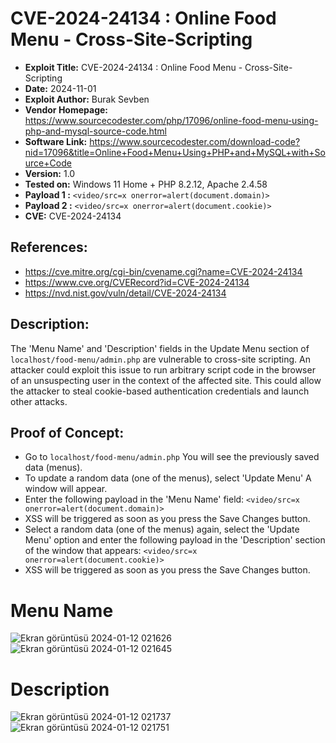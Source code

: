 # CVE-2024-24134 : Online Food Menu - Cross-Site-Scripting

+ **Exploit Title:** CVE-2024-24134 : Online Food Menu - Cross-Site-Scripting
+ **Date:** 2024-11-01
+ **Exploit Author:** Burak Sevben
+ **Vendor Homepage:** https://www.sourcecodester.com/php/17096/online-food-menu-using-php-and-mysql-source-code.html
+ **Software Link:** https://www.sourcecodester.com/download-code?nid=17096&title=Online+Food+Menu+Using+PHP+and+MySQL+with+Source+Code
+ **Version:** 1.0
+ **Tested on:** Windows 11 Home  + PHP 8.2.12, Apache 2.4.58
+ **Payload 1 :** `<video/src=x onerror=alert(document.domain)>`
+ **Payload 2 :** `<video/src=x onerror=alert(document.cookie)>`
+ **CVE:** CVE-2024-24134

## References:
+ https://cve.mitre.org/cgi-bin/cvename.cgi?name=CVE-2024-24134
+ https://www.cve.org/CVERecord?id=CVE-2024-24134
+ https://nvd.nist.gov/vuln/detail/CVE-2024-24134


## Description:
The 'Menu Name' and 'Description' fields in the Update Menu section of `localhost/food-menu/admin.php` are vulnerable to cross-site scripting.   An attacker could exploit this issue to run arbitrary script code in the browser of an unsuspecting user in the context of the affected site. This could allow the attacker to steal cookie-based authentication credentials and launch other attacks.

## Proof of Concept:
+ Go to `localhost/food-menu/admin.php`  You will see the previously saved data (menus).
+ To update a random data (one of the menus), select 'Update Menu'  A window will appear. 
+ Enter the following payload in the 'Menu Name' field: `<video/src=x onerror=alert(document.domain)>`
+ XSS will be triggered as soon as you press the Save Changes button.
+ Select a random data (one of the menus) again, select the 'Update Menu' option and enter the following payload in the 'Description' section of the window that appears: `<video/src=x onerror=alert(document.cookie)>`
+ XSS will be triggered as soon as you press the  Save Changes button.


# Menu Name
![Ekran görüntüsü 2024-01-12 021626](https://github.com/BurakSevben/2024_Online_Food_Menu_XSS/assets/117217689/16b744c9-74b6-4957-92cb-0ce8c74b0b4b)
![Ekran görüntüsü 2024-01-12 021645](https://github.com/BurakSevben/2024_Online_Food_Menu_XSS/assets/117217689/1884a231-4f04-4e16-a5df-8193c9955d6a)

# Description
![Ekran görüntüsü 2024-01-12 021737](https://github.com/BurakSevben/2024_Online_Food_Menu_XSS/assets/117217689/6beb7bed-60bb-4db2-b3da-a2bc120faa4c)
![Ekran görüntüsü 2024-01-12 021751](https://github.com/BurakSevben/2024_Online_Food_Menu_XSS/assets/117217689/9cf60f60-242e-45fb-ad08-8a395a3072df)






